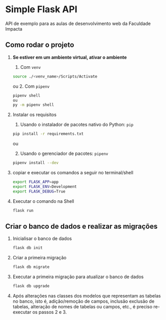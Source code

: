 # Simple Flask API

API de exemplo para as aulas de desenvolvimento web da Faculdade Impacta

## Como rodar o projeto

1. **Se estiver em um ambiente virtual, ativar o ambiente**

    1. Com `venv`
    ```sh
    source ./<venv_name>/Scripts/Activate
    ```

    ou 
    2. Com `pipenv`
    ```sh
    pipenv shell
    ou
    py -m pipenv shell
    ```


2. Instalar os requisitos

    1. Usando o instalador de pacotes nativo do Python: `pip`
    ```sh
    pip install -r requirements.txt
    ```
    ou

    2. Usando o gerenciador de pacotes: `pipenv`
    ```sh
    pipenv install --dev
    ```

3. copiar e executar os comandos a seguir no terminal/shell
    ```sh
    export FLASK_APP=app
    export FLASK_ENV=Development
    export FLASK_DEBUG=True
    ```

4. Executar o comando na Shell
    ```sh
    flask run
    ```

## Criar o banco de dados e realizar as migrações

1. Inicialisar o banco de dados
    ```sh
    flask db init
    ```

2. Criar a primeira migração
    ```sh
    flask db migrate
    ```

3. Executar a primeira migração para atualizar o banco de dados
    ```sh
    flask db upgrade
    ```

4. Após alterações nas classes dos modelos que representam as tabelas no banco, isto é, adição/remoção de campos, inclusão exclusão de tabelas, alteração de nomes de tabelas ou campos, etc., é preciso re-executar os passos 2 e 3.
